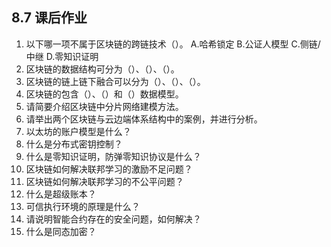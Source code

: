 ## 8.7 课后作业
1. 以下哪一项不属于区块链的跨链技术（）。
A.哈希锁定  B.公证人模型  C.侧链/中继  D.零知识证明
2. 区块链的数据结构可分为（）、（）、（）。
3. 区块链的链上链下融合可以分为（）、（）、（）。
4. 区块链的包含（）、（）和（）数据模型。
5. 请简要介绍区块链中分片网络建模方法。
6. 请举出两个区块链与云边端体系结构中的案例，并进行分析。
7. 以太坊的账户模型是什么？
8. 什么是分布式密钥控制？
9.  什么是零知识证明，防弹零知识协议是什么？
10. 区块链如何解决联邦学习的激励不足问题？
11. 区块链如何解决联邦学习的不公平问题？
12. 什么是超级账本？
13. 可信执行环境的原理是什么？
14. 请说明智能合约存在的安全问题，如何解决？
15. 什么是同态加密？